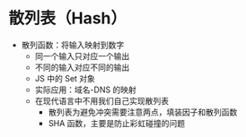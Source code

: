 # 散列表（Hash）
- 散列函数：将输入映射到数字
  - 同一个输入只对应一个输出
  - 不同的输入对应不同的输出
  - JS 中的 Set 对象
  - 实际应用：域名-DNS 的映射
  - 在现代语言中不用我们自己实现散列表
    - 散列表为避免冲突需要注意两点，填装因子和散列函数
    - SHA 函数，主要是防止彩虹碰撞的问题